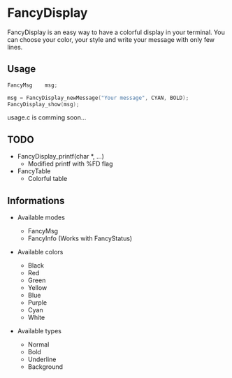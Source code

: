 # FancyDisplay

FancyDisplay is an easy way to have a colorful display in your terminal.
You can choose your color, your style and write your message with only few lines.

## Usage

````c
FancyMsg    msg;

msg = FancyDisplay_newMessage("Your message", CYAN, BOLD);
FancyDisplay_show(msg);
````

usage.c is comming soon...

## TODO

* FancyDisplay_printf(char *, ...)
    * Modified printf with %FD flag
* FancyTable
    * Colorful table

## Informations

* Available modes
    * FancyMsg
    * FancyInfo (Works with FancyStatus)

* Available colors
    * Black
    * Red
    * Green
    * Yellow
    * Blue
    * Purple
    * Cyan
    * White

* Available types
    * Normal
    * Bold
    * Underline
    * Background
